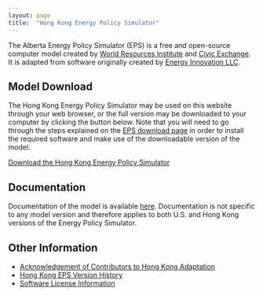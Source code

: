 ```yaml
---
layout: page
title:  "Hong Kong Energy Policy Simulator"
---
```


The Alberta Energy Policy Simulator (EPS) is a free and open-source computer model created by [World Resources Institute](https://wri.org/) and [Civic Exchange](https://civic-exchange.org/).  It is adapted from software originally created by [Energy Innovation LLC](https://energyinnovation.org/).

## Model Download

The Hong Kong Energy Policy Simulator may be used on this website through your web browser, or the full version may be downloaded to your computer by clicking the button below.  Note that you will need to go through the steps explained on the [EPS download page](https://us.energypolicy.solutions/docs/download.html) in order to install the required software and make use of the downloadable version of the model.

<p><a href="https://github.com/Energy-Innovation/eps-hongkong/archive/2.0.0.zip" class="btn">Download the Hong Kong Energy Policy Simulator</a></p>

## Documentation

Documentation of the model is available [here](https://us.energypolicy.solutions/docs/index.html).  Documentation is not specific to any model version and therefore applies to both U.S. and Hong Kong versions of the Energy Policy Simulator.

## Other Information

* [Acknowledgement of Contributors to Hong Kong Adaptation](acknowledgement.html)
* [Hong Kong EPS Version History](version-history.html)
* [Software License Information](software-license.html)
